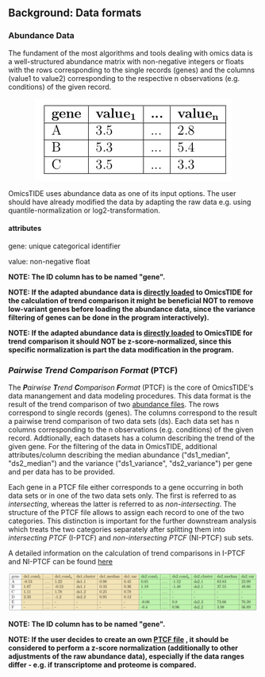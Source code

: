
## Background: Data formats

### Abundance Data
The fundament of the most algorithms and tools dealing with omics data is a well-structured abundance matrix with non-negative integers or floats with the rows corresponding to the single records (genes) and the columns (value1 to value2) corresponding to the respective n observations (e.g. conditions) of the given record.

<p align="center">
  <img src="../images/qnorm-log2.png" />
</p>

OmicsTIDE uses abundance data as one of its input options. The user should have already modified the data by adapting the raw data e.g. using quantile-normalization or log2-transformation. 

#### attributes ###
gene: unique categorical identifier

value: non-negative float

**NOTE: The ID column has to be named "gene".**

**NOTE: If the adapted abundance data is [directly loaded](TUTORIAL.md/###-First-option:-Loading-up-to-four-abundance-files-for-pairwise-trend-comparisons) to OmicsTIDE for the calculation of trend comparison it might be beneficial NOT to remove low-variant genes before loading the abundance data, since the variance filtering of genes can be done in the program interactively).**

**NOTE: If the adapted abundance data is [directly loaded](TUTORIAL.md/###-First-option:-Loading-up-to-four-abundance-files-for-pairwise-trend-comparisons) to OmicsTIDE for trend comparison it should NOT be z-score-normalized, since this specific normalization is part the data modification in the program.**

### ***P**airwise **T**rend **C**omparison **F**ormat* (PTCF)
The ***P**airwise **T**rend **C**omparison **F**ormat* (PTCF) is the core of OmicsTIDE's data manangement and data modeling procedures. This data format is the result of the trend comparison of two [abundance files](TUTORIAL.md/###-First-option:-Loading-up-to-four-abundance-files-for-pairwise-trend-comparisons). The rows correspond to single records (genes). The columns correspond to the result a pairwise trend comparison of two data sets (ds). Each data set has n columns corresponding to the n observations (e.g. conditions) of the given record. Addtionally, each datasets has a column describing the trend of the given gene. For the filtering of the data in OmicsTIDE, additional attributes/column describing the median abundance ("ds1_median", "ds2_median") and the variance ("ds1_variance", "ds2_variance") per gene and per data has to be provided.

Each gene in a PTCF file either corresponds to a gene occurring in both data sets or in one of the two data sets only. The first is referred to as *intersecting*, whereas the latter is referred to as *non-intersecting*. The structure of the PTCF file allows to assign each record to one of the two categories. This distinction is important for the further downstream analysis which treats the two categories separately after splitting them into *intersecting PTCF* (I-PTCF) and *non-intersecting PTCF* (NI-PTCF) sub sets.

A detailed information on the calculation of trend comparisons in I-PTCF and NI-PTCF can be found [here](TRENDCOMPARISON.md)

<p align="center">
  <img src="../images/ptcf_.png" />
</p>


**NOTE: The ID column has to be named "gene".**

**NOTE: If the user decides to create an own [PTCF file](TUTORIAL.md/###-Second-option:-Loading-PTCF-file-to-explore-a-pairwise-trend-comparison)
, it should be considered to perform a z-score normalization (additionally to other adjustments of the raw abundance data), especially if the data ranges differ - e.g. if transcriptome and proteome is compared.**
